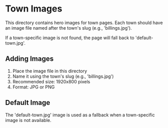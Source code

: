 # Town Images

This directory contains hero images for town pages. Each town should have an image file named after the town's slug (e.g., 'billings.jpg').

If a town-specific image is not found, the page will fall back to 'default-town.jpg'.

## Adding Images

1. Place the image file in this directory
2. Name it using the town's slug (e.g., 'billings.jpg')
3. Recommended size: 1920x800 pixels
4. Format: JPG or PNG

## Default Image

The 'default-town.jpg' image is used as a fallback when a town-specific image is not available.
